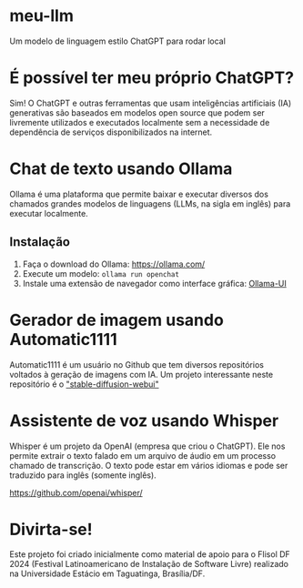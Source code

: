 # meu-llm
Um modelo de linguagem estilo ChatGPT para rodar local

# É possível ter meu próprio ChatGPT?
Sim! O ChatGPT e outras ferramentas que usam inteligências artificiais (IA) generativas são baseados em modelos open source que podem ser livremente utilizados e executados localmente sem a necessidade de dependência de serviços disponibilizados na internet.

# Chat de texto usando Ollama
Ollama é uma plataforma que permite baixar e executar diversos dos chamados grandes modelos de linguagens (LLMs, na sigla em inglês) para executar localmente.

## Instalação

1. Faça o download do Ollama: https://ollama.com/
2. Execute um modelo: `ollama run openchat`
3. Instale uma extensão de navegador como interface gráfica: [Ollama-UI](https://chromewebstore.google.com/detail/ollama-ui/cmgdpmlhgjhoadnonobjeekmfcehffco)

# Gerador de imagem usando Automatic1111
Automatic1111 é um usuário no Github que tem diversos repositórios voltados à geração de imagens com IA. Um projeto interessante neste repositório é o ["stable-diffusion-webui"](https://github.com/AUTOMATIC1111/stable-diffusion-webui) 

# Assistente de voz usando Whisper
Whisper é um projeto da OpenAI (empresa que criou o ChatGPT). Ele nos permite extrair o texto falado em um arquivo de áudio em um processo chamado de transcrição. O texto pode estar em vários idiomas e pode ser traduzido para inglês (somente inglês).

https://github.com/openai/whisper/

# Divirta-se!
Este projeto foi criado inicialmente como material de apoio para o Flisol DF 2024 (Festival Latinoamericano de Instalação de Software Livre) realizado na Universidade Estácio em Taguatinga, Brasília/DF.


